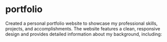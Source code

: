 # portfolio
Created a personal portfolio website to showcase my professional skills, projects, and accomplishments. The website features a clean, responsive design and provides detailed information about my background, including:

